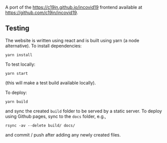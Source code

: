 
A port of the <https://c19in.github.io/incovid19> frontend available at
<https://github.com/c19in/incovid19>.

## Testing

The website is written using react and is built using yarn (a node
alternative). To install dependencies:

```
yarn install
```

To test locally:

```
yarn start
```

(this will make a test build available locally).

To deploy:

```
yarn build
```

and sync the created `build` folder to be served by a static
server. To deploy using Github pages, sync to the `docs` folder, e.g.,

```
rsync -av --delete build/ docs/
```

and commit / push after adding any newly created files.
